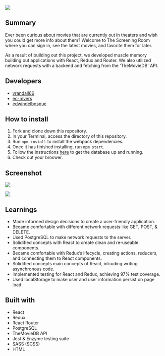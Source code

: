 ![](https://user-images.githubusercontent.com/48811985/67630271-b8b4ca80-f87c-11e9-8994-8ade2edc771f.png)

## Summary

Ever been curious about movies that are currently out in theaters and wish you could get more info about them? Welcome to The Screening Room where you can sign in, see the latest movies, and favorite them for later.

As a result of building out this project, we developed muscle memory building out applications with React, Redux and Router. We also utilized network requests with a backend and fetching from the 'TheMovieDB' API.

## Developers
- [vrandall66](https://github.com/vrandall66)
- [ec-myers](https://github.com/ec-myers)
- [edwindelbosque](https://github.com/edwindelbosque)

## How to install

1. Fork and clone down this repository.
2. In your Terminal, access the directory of this repository.
3. Run `npm install` to install the webpack dependencies.
4. Once it has finished installing, run `npm start`.
5. Follow the instructions [here](https://github.com/turingschool-examples/favorites-tracker-api) to get the database up and running.
6. Check out your broswer.

## Screenshot

![](https://user-images.githubusercontent.com/48811985/67738764-ca76a900-fa07-11e9-8ddb-0fc6a5aa1e9f.png)

![](https://user-images.githubusercontent.com/48811985/67738963-93ed5e00-fa08-11e9-93f0-1a99421b6b39.png)

## Learnings

- Made informed design decisions to create a user-friendly application.
- Became comfortable with different network requests like GET, POST, & DELETE.
- Used PostgreSQL to make network requests to the server.
- Solidified concepts with React to create clean and re-useable components.
- Became comfortable with Redux’s lifecycle, creating actions, reducers, and connecting them to React components.
- Solidified concepts main concepts of React, inlcuding writing asynchronous code.
- Implemented testing for React and Redux, achieving 97% test coverage.
- Used localStorage to make user and user information persist on page load.

## Built with

- React
- Redux
- React Router
- PostgreSQL
- TheMovieDB API
- Jest & Enzyme testing suite
- SASS (SCSS)
- HTML
